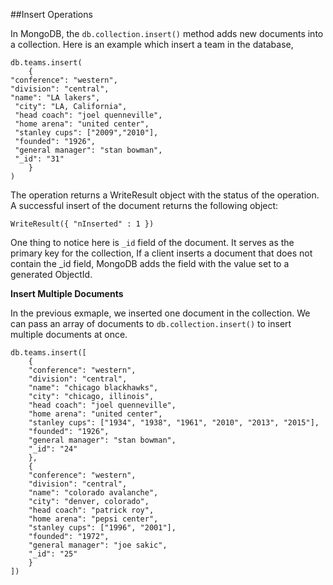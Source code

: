 ##Insert Operations


In MongoDB, the `db.collection.insert()` method adds new documents into a collection. Here is an example which insert a team in the database,

```
db.teams.insert(
    {
"conference": "western", 
"division": "central", 
"name": "LA lakers",
 "city": "LA, California", 
 "head coach": "joel quenneville", 
 "home arena": "united center", 
 "stanley cups": ["2009","2010"], 
 "founded": "1926", 
 "general manager": "stan bowman", 
 "_id": "31"
    }
)
```
The operation returns a WriteResult object with the status of the operation. A successful insert of the document returns the following object:
```
WriteResult({ "nInserted" : 1 })
```

One thing to notice here is `_id` field of the document. It serves as the primary key for the collection, If a client inserts a document that does not contain the _id field, MongoDB adds the field with the value set to a generated ObjectId.

__Insert Multiple Documents__

In the previous exmaple, we inserted one document in the collection. We can pass an array of documents to `db.collection.insert()` to insert multiple documents at once.

```
db.teams.insert([
    { 
    "conference": "western", 
    "division": "central",
    "name": "chicago blackhawks", 
    "city": "chicago, illinois", 
    "head coach": "joel quenneville",
    "home arena": "united center", 
    "stanley cups": ["1934", "1938", "1961", "2010", "2013", "2015"], 
    "founded": "1926", 
    "general manager": "stan bowman", 
    "_id": "24"
    }, 
    {
    "conference": "western", 
    "division": "central", 
    "name": "colorado avalanche", 
    "city": "denver, colorado", 
    "head coach": "patrick roy", 
    "home arena": "pepsi center", 
    "stanley cups": ["1996", "2001"], 
    "founded": "1972", 
    "general manager": "joe sakic", 
    "_id": "25"
    }
])    
```